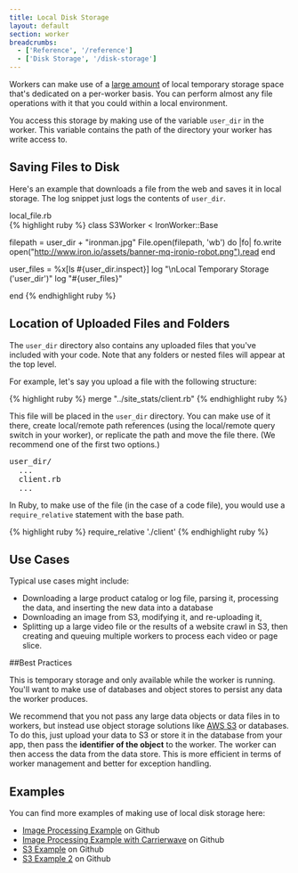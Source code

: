 ```yaml
---
title: Local Disk Storage
layout: default
section: worker
breadcrumbs:
  - ['Reference', '/reference']
  - ['Disk Storage', '/disk-storage']
---
```


Workers can make use of a [large amount](/worker/reference/environment/) of local temporary storage space that's dedicated on a per-worker basis. You can perform almost any file operations with it that you could within a local environment.

You access this storage by making use of the variable `user_dir` in the worker. This variable contains the path of the directory your worker has write access to.

## Saving Files to Disk

Here's an example that downloads a file from the web and saves it in local storage. The log snippet just logs the contents of `user_dir`.

<figcaption><span>local_file.rb </span></figcaption>
{% highlight ruby %}
class S3Worker < IronWorker::Base

  filepath = user_dir + "ironman.jpg"
  File.open(filepath, 'wb') do |fo|
    fo.write open("http://www.iron.io/assets/banner-mq-ironio-robot.png").read
  end

  user_files = %x[ls #{user_dir.inspect}]
  log "\nLocal Temporary Storage ('user_dir')"
  log "#{user_files}"

end
{% endhighlight ruby %}

## Location of Uploaded Files and Folders

The `user_dir` directory also contains any uploaded files that you've included with your code. Note that any folders or nested files will appear at the top level.

For example, let's say you upload a file with the following structure:

{% highlight ruby %}
merge "../site_stats/client.rb"
{% endhighlight ruby %}

This file will be placed in the `user_dir` directory. You can make use of it there, create local/remote path references (using the local/remote query switch in your worker), or replicate the path and move the file there. (We recommend one of the first two options.)

<pre class="grey-box fixed-width">
user_dir/
  ...
  client.rb
  ...
</pre>

In Ruby, to make use of the file (in the case of a code file), you would use a `require_relative` statement with the base path.

{% highlight ruby %}
 require_relative './client'
{% endhighlight ruby %}

## Use Cases

Typical use cases might include:

* Downloading a large product catalog or log file, parsing it, processing the data, and inserting the new data into a database
* Downloading an image from S3, modifying it, and re-uploading it,
* Splitting up a large video file or the results of a website crawl in S3, then creating and queuing multiple workers to process each video or page slice.

##Best Practices

This is temporary storage and only available while the worker is running. You'll want to make use of databases and object stores to persist any data the worker produces.

We recommend that you not pass any large data objects or data files in to workers, but instead use object storage solutions like [AWS S3](http://aws.amazon.com/s3/) or databases. To do this, just upload your data to S3 or store it in the database from your app, then pass the **identifier of the object** to the worker. The worker can then access the data from the data store. This is more efficient in terms of worker management and better for exception handling.

## Examples

You can find more examples of making use of local disk storage here:

* [Image Processing Example](https://github.com/iron-io/iron_worker_examples/blob/master/ruby/Image_processing/image_processor.rb) on Github
* [Image Processing Example with Carrierwave](https://github.com/iron-io/iron_worker_examples/tree/master/ruby/carrierwave) on Github
* [S3 Example](https://github.com/iron-io/iron_worker_examples/blob/master/ruby/s3_tester/s3_worker.rb) on Github
* [S3 Example 2](https://github.com/iron-io/iron_worker_examples/tree/master/ruby/download_to_s3) on Github
